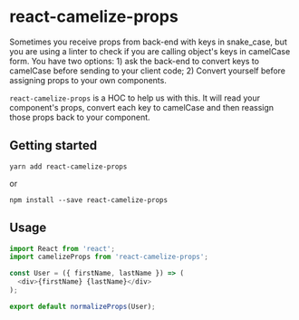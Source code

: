 # react-camelize-props

Sometimes you receive props from back-end with keys in snake_case, but you are
using a linter to check if you are calling object's keys in camelCase form. You
have two options: 1) ask the back-end to convert keys to camelCase before
sending to your client code; 2) Convert yourself before assigning props to your
own components.

`react-camelize-props` is a HOC to help us with this. It will read your
component's props, convert each key to camelCase and then reassign those props
back to your component.

## Getting started

```
yarn add react-camelize-props
```
or
```
npm install --save react-camelize-props
```

## Usage

```javascript
import React from 'react';
import camelizeProps from 'react-camelize-props';

const User = ({ firstName, lastName }) => (
  <div>{firstName} {lastName}</div>
);

export default normalizeProps(User);
```
